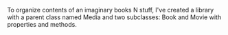 To organize contents of an imaginary books N stuff, I've created a library with a parent class named Media and two subclasses: Book and Movie with properties and methods.
